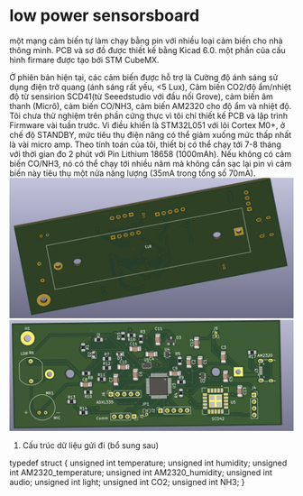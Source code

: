 # low power sensorsboard
một mạng cảm biến tự làm chạy bằng pin với nhiều loại cảm biến cho nhà thông minh.
PCB và sơ đồ được thiết kế bằng Kicad 6.0.
một phần của cấu hình firmare được tạo bởi STM CubeMX.

Ở phiên bản hiện tại, các cảm biến được hỗ trợ là Cường độ ánh sáng sử dụng điện trở quang (ánh sáng rất yếu, <5 Lux),
Cảm biến CO2/độ ẩm/nhiệt độ từ sensirion SCD41(từ Seeedstudio
với đầu nối Grove), cảm biến âm thanh (Micrô), cảm biến CO/NH3, cảm biến AM2320 cho độ ẩm và nhiệt độ.
Tôi chưa thử nghiệm trên phần cứng thực vì tôi chỉ thiết kế PCB và lập trình Firmware vài tuần trước.
Vi điều khiển là STM32L051 với lõi Cortex M0+, ở chế độ STANDBY, mức tiêu thụ điện năng có thể giảm xuống mức thấp nhất là vài micro amp.
Theo tính toán của tôi, thiết bị có thể chạy tới 7-8 tháng với thời gian đo 2 phút với
 Pin Lithium 18658 (1000mAh). Nếu không có cảm biến CO/NH3, nó có thể chạy tới nhiều năm mà không cần sạc lại
  pin vì cảm biến này tiêu thụ một nửa năng lượng (35mA trong tổng số 70mA).
![alt text](https://github.com/thangheo/lpsensorsboard/blob/main/images/pcb1.png?raw=true)
![alt text](https://github.com/thangheo/lpsensorsboard/blob/main/images/pcb2.png?raw=true)

1. Cấu trúc dữ liệu gửi đi (bổ sung sau)

typedef struct {
  unsigned int temperature;
  unsigned int humidity;
  unsigned int AM2320_temperature;
  unsigned int AM2320_humidity;
  unsigned int audio;
  unsigned int light;
  unsigned int CO2;
  unsigned int NH3;
} 